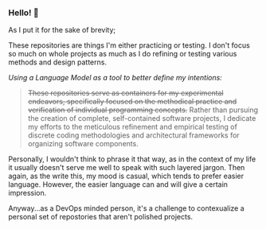 ### Hello! 👋

As I put it for the sake of brevity;

These repositories are things I'm either practicing or testing. I don't focus so much on whole projects as much as I do refining or testing various methods and design patterns.

_Using a Language Model as a tool to better define my intentions:_

> ~~These repositories serve as containers for my experimental endeavors, specifically focused on the methodical practice and verification of individual programming concepts.~~ Rather than pursuing the creation of complete, self-contained software projects, I dedicate my efforts to the meticulous refinement and empirical testing of discrete coding methodologies and architectural frameworks for organizing software components.

Personally, I wouldn't think to phrase it that way, as in the context of my life it usually doesn't serve me well to speak with such layered jargon. Then again, as the write this, my mood is casual, which tends to prefer easier language. However, the easier language can and will give a certain impression. 

Anyway...as a DevOps minded person, it's a challenge to contexualize a personal set of repostories that aren't polished projects. 
